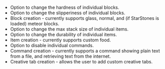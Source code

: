 - Option to change the hardness of individual blocks.
- Option to change the slipperiness of individual blocks.
- Block creation - currently supports glass, normal, and (if StarStones is loaded) meteor blocks.
- Option to change the max stack size of individual items.
- Option to change the durability of individual items.
- Item creation - currently supports custom food.
- Option to disable individual commands.
- Command creation - currently supports a command showing plain text from a file, and retrieving text from the internet.
- Creative tab creation - allows the user to add custom creative tabs.
